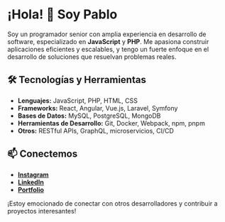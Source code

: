 # ¡Hola! 👋 Soy Pablo

Soy un programador senior con amplia experiencia en desarrollo de software, especializado en **JavaScript** y **PHP**. Me apasiona construir aplicaciones eficientes y escalables, y tengo un fuerte enfoque en el desarrollo de soluciones que resuelvan problemas reales.

## 🛠 Tecnologías y Herramientas

- **Lenguajes:** JavaScript, PHP, HTML, CSS
- **Frameworks:** React, Angular, Vue.js, Laravel, Symfony
- **Bases de Datos:** MySQL, PostgreSQL, MongoDB
- **Herramientas de Desarrollo:** Git, Docker, Webpack, npm, pnpm
- **Otros:** RESTful APIs, GraphQL, microservicios, CI/CD

## 📫 Conectemos

- **[Instagram](https://www.instagram.com/pablotheblink)**
- **[LinkedIn](https://www.linkedin.com/in/pablo-mart%C3%ADnez-san-jos%C3%A9-9bb24215a/)**
- **[Portfolio](https://pablomsj.com)**

¡Estoy emocionado de conectar con otros desarrolladores y contribuir a proyectos interesantes!
